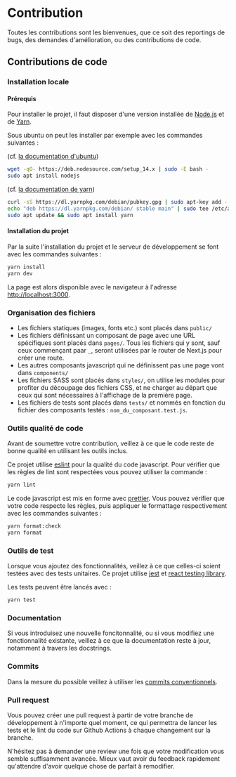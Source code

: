 # Contribution

Toutes les contributions sont les bienvenues, que ce soit des reportings de bugs, des demandes d'amélioration, ou des contributions de code.

## Contributions de code

### Installation locale

#### Prérequis

Pour installer le projet, il faut disposer d'une version installée de [Node.js](https://nodejs.org/fr/) et de [Yarn](https://yarnpkg.com/).

Sous ubuntu on peut les installer par exemple avec les commandes suivantes :

(cf. [la documentation d'ubuntu](https://doc.ubuntu-fr.org/nodejs#depuis_un_personal_package_archives_ppa_depots_officiels_nodesource))

```bash
wget -qO- https://deb.nodesource.com/setup_14.x | sudo -E bash -
sudo apt install nodejs
```

(cf. [la documentation de yarn](https://classic.yarnpkg.com/en/docs/install/#debian-stable))

```bash
curl -sS https://dl.yarnpkg.com/debian/pubkey.gpg | sudo apt-key add -
echo "deb https://dl.yarnpkg.com/debian/ stable main" | sudo tee /etc/apt/sources.list.d/yarn.list
sudo apt update && sudo apt install yarn
```

#### Installation du projet

Par la suite l'installation du projet et le serveur de développement se font avec les commandes suivantes :

```bash
yarn install
yarn dev
```

La page est alors disponible avec le navigateur à l'adresse [http://localhost:3000](http://localhost:3000).

### Organisation des fichiers

- Les fichiers statiques (images, fonts etc.) sont placés dans `public/`
- Les fichiers définissant un composant de page avec une URL spécifiques sont placés dans `pages/`. Tous les fichiers qui y sont, sauf ceux commençant paar `_`, seront utilisées par le router de Next.js pour créer une route.
- Les autres composants javascript qui ne définissent pas une page vont dans `components/`
- Les fichiers SASS sont placés dans `styles/`, on utilise les modules pour profiter du découpage des fichiers CSS, et ne charger au départ que ceux qui sont nécessaires à l'affichage de la première page.
- Les fichiers de tests sont placés dans `tests/` et nommés en fonction du fichier des composants testés : `nom_du_composant.test.js`.

### Outils qualité de code

Avant de soumettre votre contribution, veillez à ce que le code reste de bonne qualité en utilisant les outils inclus.

Ce projet utilise [eslint](https://eslint.org/) pour la qualité du code javascript. Pour vérifier que les règles de lint sont respectées vous pouvez utiliser la commande :

```bash
yarn lint
```

Le code javascript est mis en forme avec [prettier](https://prettier.io/). Vous pouvez vérifier que votre code respecte les règles, puis appliquer le formattage respectivement avec les commandes suivantes :

```bash
yarn format:check
yarn format
```

### Outils de test

Lorsque vous ajoutez des fonctionnalités, veillez à ce que celles-ci soient testées avec des tests unitaires. Ce projet utilise [jest](https://jestjs.io/) et [react testing library](https://testing-library.com/docs/react-testing-library/intro/).

Les tests peuvent être lancés avec :

```bash
yarn test
```

### Documentation

Si vous introduisez une nouvelle foncitonnalité, ou si vous modifiez une fonctionnalité existante, veillez à ce que la documentation reste à jour, notamment à travers les docstrings.

### Commits

Dans la mesure du possible veillez à utiliser les [commits conventionnels](https://www.conventionalcommits.org/fr/v1.0.0/).

### Pull request

Vous pouvez créer une pull request à partir de votre branche de développement à n'importe quel moment, ce qui permettra de lancer les tests et le lint du code sur Github Actions à chaque changement sur la branche.

N'hésitez pas à demander une review une fois que votre modification vous semble suffisamment avancée. Mieux vaut avoir du feedback rapidement qu'attendre d'avoir quelque chose de parfait à remodifier.
